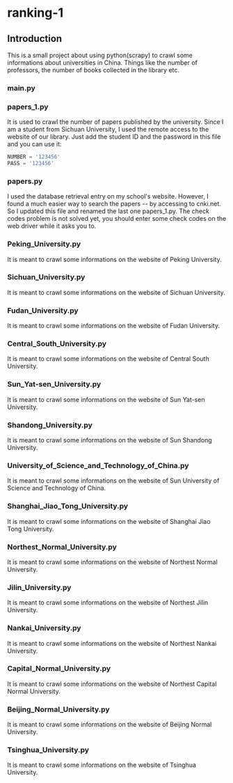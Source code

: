# ranking-1

## Introduction

This is a small project about using python(scrapy) to crawl some informations about universities in China. Things like the number of professors, the number of books collected in the library etc. 

### main.py

### papers_1.py

It is used to crawl the number of papers published by the university. Since I am a student from Sichuan University, I used the remote access to the website of our library. Just add the student ID and the password in this file and you can use it: 

```python
NUMBER = '123456'
PASS = '123456'
```

### papers.py

I used the database retrieval entry on my school's website. However, I found a much easier way to search the papers -- by accessing to cnki.net. So I updated this file and renamed the last one papers_1.py. The check codes problem is not solved yet, you should enter some check codes on the web driver while it asks you to. 

### Peking_University.py

It is meant to crawl some informations on the website of Peking University. 

### Sichuan_University.py

It is meant to crawl some informations on the website of Sichuan University. 

### Fudan_University.py

It is meant to crawl some informations on the website of Fudan University. 

### Central_South_University.py

It is meant to crawl some informations on the website of Central South University. 

### Sun_Yat-sen_University.py

It is meant to crawl some informations on the website of Sun Yat-sen University.

### Shandong_University.py

It is meant to crawl some informations on the website of Sun Shandong University. 

### University_of_Science_and_Technology_of_China.py

It is meant to crawl some informations on the website of Sun University of Science and Technology of China. 

### Shanghai_Jiao_Tong_University.py

It is meant to crawl some informations on the website of Shanghai Jiao Tong University. 

### Northest_Normal_University.py

It is meant to crawl some informations on the website of Northest Normal University. 

### Jilin_University.py

It is meant to crawl some informations on the website of Northest Jilin University. 

### Nankai_University.py

It is meant to crawl some informations on the website of Northest Nankai University. 

### Capital_Normal_University.py

It is meant to crawl some informations on the website of Northest Capital Normal University. 

### Beijing_Normal_University.py

It is meant to crawl some informations on the website of Beijing Normal University. 

### Tsinghua_University.py

It is meant to crawl some informations on the website of Tsinghua University. 
